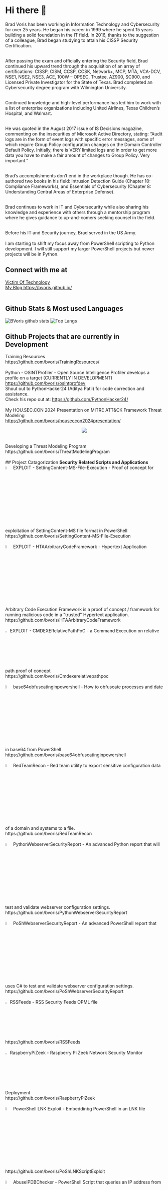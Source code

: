 # Hi there 👋
Brad Voris has been working in Information Technology and Cybersecurity for over 25 years. He began his career in 1999 where he spent 15 years building a solid foundation in the IT field. In 2016, thanks to the suggestion of a colleague, Brad began studying to attain his CISSP Security Certification.<BR /><BR />

After passing the exam and officially entering the Security field, Brad continued his upward trend through the acquisition of an array of certifications: CISSP, CISM, CCSP, CCSK, Network+, MCP, MTA, VCA-DCV, NSE1, NSE2, NSE3, ACE, 100W – OPSEC, Trustee, AZ900, SC900, and Licensed Private Investigator for the State of Texas. Brad completed an Cybersecurity degree program with Wilmington University.<BR /><BR />

Continued knowledge and high-level performance has led him to work with a list of enterprise organizations including United Airlines, Texas Children’s Hospital, and Walmart. <BR /><BR />

He was quoted in the August 2017 issue of IS Decisions magazine, commenting on the insecurities of Microsoft Active Directory, stating: “Audit logs are in the form of event logs with specific error messages, some of which require Group Policy configuration changes on the Domain Controller Default Policy. Initially, there is VERY limited logs and in order to get more data you have to make a fair amount of changes to Group Policy. Very important.” <BR /><BR />

Brad’s accomplishments don’t end in the workplace though. He has co-authored two books in his field: Intrusion Detection Guide (Chapter 10: Compliance Frameworks), and Essentials of Cybersecurity (Chapter 8: Understanding Central Areas of Enterprise Defense). <BR /><BR />

Brad continues to work in IT and Cybersecurity while also sharing his knowledge and experience with others through a mentorship program where he gives guidance to up-and-comers seeking counsel in the field. <BR /><BR />

Before his IT and Security journey, Brad served in the US Army. <BR /><BR />
I am starting to shift my focus away from PowerShell scripting to Python development. I will still support my larger PowerShell projects but newer projects will be in Python.

## Connect with me at
<A HREF="https://www.victimoftechnology.com" align=center>Victim Of Technology<A /><BR />
<A HREF="https://bvoris.github.io/" align=center>My Blog https://bvoris.github.io/ <A />
<BR /><BR />

  
## Github Stats & Most used Languages
![BVoris github stats](https://github-readme-stats.vercel.app/api?username=bvoris&theme=algolia&&show_icons=true) ![Top Langs](https://github-readme-stats.vercel.app/api/top-langs/?username=bvoris&layout=compact)
  
## Github Projects that are currently in Development
Training Resources<BR />
https://github.com/bvoris/TrainingResources/
<BR /><BR />
Python - OSINTProfiler - Open Source Intelligence Profiler develops a profile on a target (CURRENTLY IN DEVELOPMENT)<BR />
https://github.com/bvoris/osintprofdev<BR />
Shout out to PythonHacker24 (Aditya Patil) for code correction and assistance.<BR />
Check his repo out at: https://github.com/PythonHacker24/
<BR /><BR />
My HOU.SEC.CON 2024 Presentation on MITRE ATT&CK Framework Threat Modeling<BR />
https://github.com/bvoris/houseccon2024presentation/<BR />
<CENTER>
<IMG SRC="https://github.com/bvoris/houseccon2024presentation/raw/main/flyer.jpg">
</CENTER>
<BR /><BR />
Developing a Threat Modeling Program<BR />
https://github.com/bvoris/ThreatModelingProgram
<BR /><BR />
## Project Catagorization 
<B>Security Related Scripts and Applications</B><BR />
<img src="https://github.com/bvoris/bvoris/blob/master/skull.png" width=5% height=5% />EXPLOIT - SettingContent-MS-File-Execution - Proof of concept for exploitation of SettingContent-MS file format in PowerShell<BR />
https://github.com/bvoris/SettingContent-MS-File-Execution
<BR /><BR />
<img src="https://github.com/bvoris/bvoris/blob/master/skull.png" width=5% height=5% />EXPLOIT - HTAArbitraryCodeFramework - Hypertext Application Arbitrary Code Execution Framework is a proof of concept / framework for running malicious code in a "trusted" Hypertext application.<BR />
https://github.com/bvoris/HTAArbitraryCodeFramework
<BR /><BR />  
<img src="https://github.com/bvoris/bvoris/blob/master/skull.png" width=3% height=3% />EXPLOIT - CMDEXERelativePathPoC - a Command Execution on relative path proof of concept<BR />
https://github.com/bvoris/Cmdexerelativepathpoc 
<BR /><BR />
<img src="https://github.com/bvoris/bvoris/blob/master/powershell.png" width=5% height=5% />base64obfuscatinginpowershell - How to obfuscate processes and date in base64 from PowerShell<BR />
https://github.com/bvoris/base64obfuscatinginpowershell
<BR /><BR />
<img src="https://github.com/bvoris/bvoris/blob/master/batch.png" width=5% height=5% />RedTeamRecon - Red team utility to export sensitive configuration data of a domain and systems to a file.<BR />
https://github.com/bvoris/RedTeamRecon
<BR /><BR />
<img src="https://github.com/bvoris/bvoris/blob/master/pythonicon.png" width=5% height=5% />PythonWebserverSecurityReport - An advanced Python report that will test and validate webserver configuration settings.<BR />
https://github.com/bvoris/PythonWebserverSecurityReport
<BR /><BR />
<img src="https://github.com/bvoris/bvoris/blob/master/powershell.png" width=5% height=5% />PoShWebserverSecurityReport - An advanced PowerShell report that uses C# to test and validate webserver configuration settings.<BR />
https://github.com/bvoris/PoShWebserverSecurityReport
<BR /><BR />
<img src="https://github.com/bvoris/bvoris/blob/master/rss.png" width=3% height=3% />RSSFeeds - RSS Security Feeds OPML file<BR />
https://github.com/bvoris/RSSFeeds
<BR /><BR />
<img src="https://github.com/bvoris/bvoris/blob/master/bashg.png" width=3% height=3% />RaspberryPiZeek - Raspberry Pi Zeek Network Security Monitor Deployment<BR />
https://github.com/bvoris/RaspberryPiZeek
<BR /><BR />
<img src="https://github.com/bvoris/bvoris/blob/master/powershell.png" width=5% height=5% />PowerShell LNK Exploit - Embeddinbg PowerShell in an LNK file<BR />
https://github.com/bvoris/PoShLNKScriptExploit
<BR /><BR />
<img src="https://github.com/bvoris/bvoris/blob/master/powershell.png" width=5% height=5% />AbuseIPDBChecker - PowerShell Script that queries an IP address from user input and exports the search results from AbuseIPDB.com
https://github.com/bvoris/AbuseIPDBChecker
<BR /><BR /><BR />

<B>Active Directory Domain Services (ADDS) Scripts and Applications</B><BR />
<img src="https://github.com/bvoris/bvoris/blob/master/powershell.png" width=5% height=5% />PSUserSecurityReport - Export all users from ADDS to a CSV file for auditing.<BR />
https://github.com/bvoris/PSUserSecurityReport
<BR /><BR />
<img src="https://github.com/bvoris/bvoris/blob/master/powershell.png" width=5% height=5% />ADPAMReport - Export all privileged access management groups in ADDS to HTML report for auditing.<BR />
https://github.com/bvoris/ADPAMReport
<BR /><BR />
<img src="https://github.com/bvoris/bvoris/blob/master/powershell.png" width=5% height=5% />ADDSPasswordExpirationReport - Report in ADDS to verify password expiration<BR />
https://github.com/bvoris/ADDSPasswordExpirationReport
<BR /><BR />
<img src="https://github.com/bvoris/bvoris/blob/master/powershell.png" width=5% height=5% />addslastlogonreport - Report in ADDS on last time users logged in<BR />
https://github.com/bvoris/addslastlogonreport
<BR /><BR />
<img src="https://github.com/bvoris/bvoris/blob/master/powershell.png" width=5% height=5% />PoShSearchADonEmail<BR />
https://github.com/bvoris/PoShSearchADonEmail
<BR /><BR />
<img src="https://github.com/bvoris/bvoris/blob/master/powershell.png" width=5% height=5% />SID-from-Active-Directory-Name-or-Group-Name<BR />
https://github.com/bvoris/SID-from-Active-Directory-Name-or-Group-Name
<BR /><BR />
<img src="https://github.com/bvoris/bvoris/blob/master/powershell.png" width=5% height=5% />PoShExportADOUStructure - PowerShell Export Organizational Unit export from Active Directory Domain Services (ADDS)<BR />
https://github.com/bvoris/PoShExportADOUStructure
<BR /><BR />
<img src="https://github.com/bvoris/bvoris/blob/master/powershell.png" width=5% height=5% />PSBulkOUImport - PowerShell Bulk Organizational Unit Import into Active Directory Domain Services (ADDS)<BR />
https://github.com/bvoris/PSBulkOUImport
<BR /><BR />
<img src="https://github.com/bvoris/bvoris/blob/master/powershell.png" width=5% height=5% />ActiveDirectoryReports - PowerShell Active Directory Report Web Application<BR />
https://github.com/bvoris/ActiveDirectoryReports  
<BR /><BR /><BR />

<B>Domain Naming Service (DNS) Scripts and Applications</B><BR />
<img src="https://github.com/bvoris/bvoris/blob/master/powershell.png" width=5% height=5% />PoShDNSHealthReport - PowerShell Script to generate an HTML DNS Health Report<BR />
https://github.com/bvoris/PoShDNSHealthReport
<BR /><BR />  
<img src="https://github.com/bvoris/bvoris/blob/master/powershell.png" width=5% height=5% />PoShDNSScavenging1day - PowerShell Script to set DNS Scavenging to 1 day<BR />
https://github.com/bvoris/PoShDNSScavenging1day
<BR /><BR />
<img src="https://github.com/bvoris/bvoris/blob/master/powershell.png" width=5% height=5% />PoShDNSScavenging7days - PowerShell Script to set DNS Scavenging to 7 days<BR />
https://github.com/bvoris/PoShDNSScavenging7days
<BR /><BR /><BR />

<B>MS Exchange Scripts and Applications</B><BR />
<img src="https://github.com/bvoris/bvoris/blob/master/powershell.png" width=5% height=5% />Exchange-2010-Clear-Poison-messages-from-the-queue - PowerShell script that clears messages stuck in the messaging queue<BR />
https://github.com/bvoris/Exchange-2010-Clear-Poison-messages-from-the-queue
<BR /><BR />
<img src="https://github.com/bvoris/bvoris/blob/master/powershell.png" width=5% height=5% />Exchange-database-replication-report - PowerShell script that generates an HTML based Exchange database replication report<BR />
https://github.com/bvoris/Exchange-database-replication-report
<BR /><BR />
<img src="https://github.com/bvoris/bvoris/blob/master/powershell.png" width=5% height=5% />PoSHExchangeHideUserGAL - PowerShell script to hide users from the Global Address List in Exchange<BR />
https://github.com/bvoris/PoSHExchangeHideUserGAL
<BR /><BR /><BR />
  
<B>Misc Scripts and Applications</B><BR />
<img src="https://github.com/bvoris/bvoris/blob/master/powershell.png" width=5% height=5% />PSNetMon Network Resource Monitoring Utility for Windows<BR />
https://github.com/bvoris/PSNetMon
<BR /><BR />
<img src="https://github.com/bvoris/bvoris/blob/master/powershell.png" width=5% height=5% />CurrentWeatherConditions - PowerShell Script that scrapes Weather.com to get current weather conditions.<BR />
https://github.com/bvoris/currentweatherconditions
<BR /><BR />
<img src="https://github.com/bvoris/bvoris/blob/master/powershell.png" width=5% height=5% />NoSleepTillBrooklyn - PowerShell script that keeps your screensaver / screen lock from running.<BR />
https://github.com/bvoris/NoSleepTillBrooklyn
<BR /><BR />
<img src="https://github.com/bvoris/bvoris/blob/master/powershell.png" width=5% height=5% />PoShSpeechSynth - PowerShell Speech Synthesizer<BR />
https://github.com/bvoris/PoShSpeechSynth
<BR /><BR />
<img src="https://github.com/bvoris/bvoris/blob/master/hta.png" width=5% height=5% />LANMonkey - HyperText Application with some web based tools for networking<BR />
https://github.com/bvoris/LANMonkey
<BR /><BR />
<img src="https://github.com/bvoris/bvoris/blob/master/powershell.png" width=5% height=5% />SysInfo - PowerShell Script that generates an HTML System Information report<BR />
https://github.com/bvoris/SysInfo
<BR /><BR /><BR />

<B>Linux Scripts and Applications</B><BR />
 <img src="https://github.com/bvoris/bvoris/blob/master/bashg.png" width=3% height=3% />LinuxScriptRepo - Generic Linux shell scripts, config files and penetration testing application scripts<BR />
 https://github.com/bvoris/LinuxScriptRepo
  <BR /><BR />
  <img src="https://github.com/bvoris/bvoris/blob/master/bashg.png" width=3% height=3% />PSNetMon Linux  - PSNetMon Network Resource Monitoring Utility for Linux (conversion)<BR />
 https://github.com/bvoris/PSNetMonLinux
   <BR /><BR />
 <img src="https://github.com/bvoris/bvoris/blob/master/bashg.png" width=3% height=3% />Sunfounder NAS Kit Fix - walkthrough for NAS Kit hat installation<BR /> 
 https://github.com/bvoris/SunFounderNASKitFix
 <BR /><BR /><BR />
 
 <B>Certification, Training, & Career Resources</B><BR />
 <img src="https://github.com/bvoris/bvoris/blob/master/cert.png" width=3% height=3% />TrainingResources - My repo for Training & Career Planning Resources<BR />
 https://github.com/bvoris/TrainingResources
 <BR /><BR />
 <img src="https://github.com/bvoris/bvoris/blob/master/cert.png" width=3% height=3% />CISSPTraining - My repo for CISSP Training Material<BR />
 https://github.com/bvoris/CISSPTraining
 <BR /><BR />
 <img src="https://github.com/bvoris/bvoris/blob/master/cert.png" width=3% height=3% />CCSKTraining - My repo for CCSK Training Material<BR />
 https://github.com/bvoris/CCSKTraining
 <BR /><BR />
 <img src="https://github.com/bvoris/bvoris/blob/master/cert.png" width=3% height=3% />MSSC-900 - My repo for MS SC-900 Training Material<BR />
 https://github.com/bvoris/MSSC-900
 <BR /><BR />
 <img src="https://github.com/bvoris/bvoris/blob/master/cert.png" width=3% height=3% />Mitreattackthreatmodeling - MITRE ATT&CK Framework Threat Modeling<BR />  https://github.com/bvoris/mitreattackthreatmodeling<BR /><BR />
 <img src="https://github.com/bvoris/bvoris/blob/master/cert.png" width=3% height=3% />Security Control Capability List - A curated list developed to define security control capabilities, domains/subdomains, regulatory compliance requirements, and security framework alignment<BR /> https://github.com/bvoris/securitycontrolcapabilitieslist<BR /><BR />
 <img src="https://github.com/bvoris/bvoris/blob/master/cert.png" width=3% height=3% />Building a Threat Modeling Program<BR />  https://github.com/bvoris/mitreattackthreatmodeling<BR /><BR />
 <img src="https://github.com/bvoris/bvoris/blob/master/cert.png" width=3% height=3% />Building an Information Security Program<BR /> https://github.com/bvoris/InformationSecurityProgram<BR /><BR />
 <img src="https://github.com/bvoris/bvoris/blob/master/cert.png" width=3% height=3% />ITILTraining - My repo for ITIL Training Material<BR />
 https://github.com/bvoris/ITILTraining
 <BR /><BR /><BR />
 
 <B>Collective Works</B><BR />
 <img src="https://github.com/bvoris/bvoris/blob/master/book.png" width=3% height=3% />Collective Works - Copy of articles, e-books and collaborations I have written<BR />
 https://github.com/bvoris/CollectiveWorks
 <BR /><BR /><BR />

 <B>Public Speaking</B><BR />
 <img src="https://github.com/bvoris/bvoris/blob/master/book.png" width=3% height=3% />Public Speaking - Events for which I've spoken at<BR />
 https://github.com/bvoris/Publicspeaking
 <BR /><BR /><BR />
 
 <B>Commodore 64</B><BR />
 <IMG SRC="https://github.com/bvoris/Commodore64/blob/main/clogo.png" WIDTH=3% HEIGHT=3% ALIGN=CENTER>Commodore 64 - My Commodore 64 Work<BR />
 https://github.com/bvoris/Commodore64
 <BR /><BR /><BR /> 
  
## Connect with me at

<a href="https://twitter.com/HMInfoSecViking?ref_src=twsrc%5Etfw"><IMG SRC="https://github.com/bvoris/bvoris/blob/master/twitter.jpg" WIDTH=10% HEIGHT=10% ALIGN=LEFT></a>

<a href="https://www.linkedin.com/in/brad-voris" target="_blank"><IMG SRC="https://github.com/bvoris/bvoris/blob/master/linkedin.png" WIDTH=10% HEIGHT=4% ALIGN=RIGHT></a>

<BR /><BR />
<BR /><BR />

<A HREF="https://www.victimoftechnology.com">Victim Of Technology<A />
<BR /><BR />
